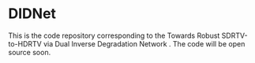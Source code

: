 # DIDNet

This is the code repository corresponding to the Towards Robust SDRTV-to-HDRTV via Dual Inverse Degradation Network .
The code will be open source soon.
